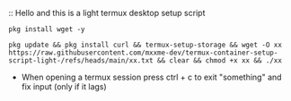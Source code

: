 :: Hello and this is a light termux desktop setup script

``` pkg install wget -y ```

```
pkg update && pkg install curl && termux-setup-storage && wget -O xx https://raw.githubusercontent.com/mxxme-dev/termux-container-setup-script-light-/refs/heads/main/xx.txt && clear && chmod +x xx && ./xx
```

* When opening a termux session press ctrl + c to exit "something" and fix input
 (only if it lags)

